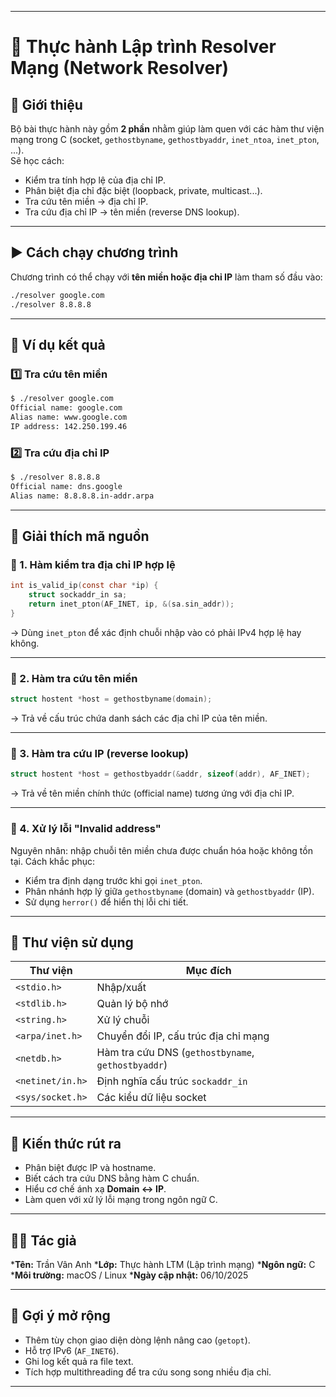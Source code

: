 

---

# 🧠 Thực hành Lập trình Resolver Mạng (Network Resolver)

## 👋 Giới thiệu

Bộ bài thực hành này gồm **2 phần** nhằm giúp làm quen với các hàm thư viện mạng trong C (socket, `gethostbyname`, `gethostbyaddr`, `inet_ntoa`, `inet_pton`, ...).  
Sẽ học cách:
- Kiểm tra tính hợp lệ của địa chỉ IP.
- Phân biệt địa chỉ đặc biệt (loopback, private, multicast...).
- Tra cứu tên miền → địa chỉ IP.
- Tra cứu địa chỉ IP → tên miền (reverse DNS lookup).




---

## ▶️ Cách chạy chương trình

Chương trình có thể chạy với **tên miền hoặc địa chỉ IP** làm tham số đầu vào:

```bash
./resolver google.com
./resolver 8.8.8.8
```

---

## 🧪 Ví dụ kết quả

### 1️⃣ Tra cứu tên miền

```bash
$ ./resolver google.com
Official name: google.com
Alias name: www.google.com
IP address: 142.250.199.46
```

### 2️⃣ Tra cứu địa chỉ IP

```bash
$ ./resolver 8.8.8.8
Official name: dns.google
Alias name: 8.8.8.8.in-addr.arpa
```

---

## 🧱 Giải thích mã nguồn

### 🔹 1. Hàm kiểm tra địa chỉ IP hợp lệ

```c
int is_valid_ip(const char *ip) {
    struct sockaddr_in sa;
    return inet_pton(AF_INET, ip, &(sa.sin_addr));
}
```

→ Dùng `inet_pton` để xác định chuỗi nhập vào có phải IPv4 hợp lệ hay không.

---

### 🔹 2. Hàm tra cứu tên miền

```c
struct hostent *host = gethostbyname(domain);
```

→ Trả về cấu trúc chứa danh sách các địa chỉ IP của tên miền.

---

### 🔹 3. Hàm tra cứu IP (reverse lookup)

```c
struct hostent *host = gethostbyaddr(&addr, sizeof(addr), AF_INET);
```

→ Trả về tên miền chính thức (official name) tương ứng với địa chỉ IP.

---

### 🔹 4. Xử lý lỗi "Invalid address"

Nguyên nhân: nhập chuỗi tên miền chưa được chuẩn hóa hoặc không tồn tại.
Cách khắc phục:

* Kiểm tra định dạng trước khi gọi `inet_pton`.
* Phân nhánh hợp lý giữa `gethostbyname` (domain) và `gethostbyaddr` (IP).
* Sử dụng `herror()` để hiển thị lỗi chi tiết.

---

## 🧰 Thư viện sử dụng

| Thư viện         | Mục đích                                           |
| ---------------- | -------------------------------------------------- |
| `<stdio.h>`      | Nhập/xuất                                          |
| `<stdlib.h>`     | Quản lý bộ nhớ                                     |
| `<string.h>`     | Xử lý chuỗi                                        |
| `<arpa/inet.h>`  | Chuyển đổi IP, cấu trúc địa chỉ mạng               |
| `<netdb.h>`      | Hàm tra cứu DNS (`gethostbyname`, `gethostbyaddr`) |
| `<netinet/in.h>` | Định nghĩa cấu trúc `sockaddr_in`                  |
| `<sys/socket.h>` | Các kiểu dữ liệu socket                            |

---

## 🧠 Kiến thức rút ra

* Phân biệt được IP và hostname.
* Biết cách tra cứu DNS bằng hàm C chuẩn.
* Hiểu cơ chế ánh xạ **Domain ↔ IP**.
* Làm quen với xử lý lỗi mạng trong ngôn ngữ C.

---

## 👨‍💻 Tác giả

***Tên:** Trần Vân Anh
***Lớp:** Thực hành LTM (Lập trình mạng)
***Ngôn ngữ:** C
***Môi trường:** macOS / Linux
***Ngày cập nhật:** 06/10/2025

---

## 📘 Gợi ý mở rộng

* Thêm tùy chọn giao diện dòng lệnh nâng cao (`getopt`).
* Hỗ trợ IPv6 (`AF_INET6`).
* Ghi log kết quả ra file text.
* Tích hợp multithreading để tra cứu song song nhiều địa chỉ.


---


